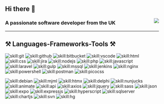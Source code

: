 ## Hi there 👋

<img align="right" src="https://visitor-badge.laobi.icu/badge?page_id=sbrookes76.sbrookes76" />

### A passionate software developer from the UK

---
 
## ⚒️ Languages-Frameworks-Tools ⚒️

![skill:git](https://go-skill-icons.vercel.app/api/icons?i=git&theme=light&titles=true "git")
![skill:github](https://go-skill-icons.vercel.app/api/icons?i=github&theme=light&titles=true "github")
![skill:bitbucket](https://go-skill-icons.vercel.app/api/icons?i=bitbucket&theme=light&titles=true "bitbucket")
![skill:vscode](https://go-skill-icons.vercel.app/api/icons?i=vscode&theme=light&titles=true "vscode")
![skill:html](https://go-skill-icons.vercel.app/api/icons?i=html&theme=light&titles=true "html")
![skill:css](https://go-skill-icons.vercel.app/api/icons?i=css&theme=light&titles=true "css")
![skill:jira](https://go-skill-icons.vercel.app/api/icons?i=jira&theme=light&titles=true "jira")
![skill:nodejs](https://go-skill-icons.vercel.app/api/icons?i=nodejs&theme=light&titles=true "nodejs")
![skill:php](https://go-skill-icons.vercel.app/api/icons?i=php&theme=light&titles=true "php")
![skill:javascript](https://go-skill-icons.vercel.app/api/icons?i=javascript&theme=light&titles=true "javascript")
![skill:laravel](https://go-skill-icons.vercel.app/api/icons?i=laravel&theme=light&titles=true "laravel")
![skill:gulp](https://go-skill-icons.vercel.app/api/icons?i=gulp&theme=light&titles=true "gulp")
![skill:mssql](https://go-skill-icons.vercel.app/api/icons?i=mssql&theme=light&titles=true "mssql")
![skill:jenkins](https://go-skill-icons.vercel.app/api/icons?i=jenkins&theme=light&titles=true "jenkins")
![skill:nginx](https://go-skill-icons.vercel.app/api/icons?i=nginx&theme=light&titles=true "nginx")
![skill:powershell](https://go-skill-icons.vercel.app/api/icons?i=powershell&theme=light&titles=true "powershell")
![skill:postman](https://go-skill-icons.vercel.app/api/icons?i=postman&theme=light&titles=true "postman")
![skill:picocss](https://go-skill-icons.vercel.app/api/icons?i=picocss&theme=light&titles=true "picocss")

![skill:debian](https://go-skill-icons.vercel.app/api/icons?i=debian&theme=light&titles=true "debian")
![skill:mjml](https://go-skill-icons.vercel.app/api/icons?i=mjml&theme=light&titles=true "mjml")
![skill:htmx](https://go-skill-icons.vercel.app/api/icons?i=htmx&theme=light&titles=true "htmx")
![skill:delphi](https://go-skill-icons.vercel.app/api/icons?i=delphi&theme=light&titles=true "delphi")
![skill:nunjucks](https://go-skill-icons.vercel.app/api/icons?i=nunjucks&theme=light&titles=true "nunjucks")
![skill:animate](https://go-skill-icons.vercel.app/api/icons?i=animate&theme=light&titles=true "animate")
![skill:api](https://go-skill-icons.vercel.app/api/icons?i=api&theme=light&titles=true "api")
![skill:axios](https://go-skill-icons.vercel.app/api/icons?i=axios&theme=light&titles=true "axios")
![skill:jquery](https://go-skill-icons.vercel.app/api/icons?i=jquery&theme=light&titles=true "jquery")
![skill:sass](https://go-skill-icons.vercel.app/api/icons?i=sass&theme=light&titles=true "sass")
![skill:json](https://go-skill-icons.vercel.app/api/icons?i=json&theme=light&titles=true "json")
![skill:expo](https://go-skill-icons.vercel.app/api/icons?i=expo&theme=light&titles=true "expo")
![skill:expressjs](https://go-skill-icons.vercel.app/api/icons?i=expressjs&theme=light&titles=true "expressjs")
![skill:hyperscript](https://go-skill-icons.vercel.app/api/icons?i=hyperscript&theme=light&titles=true "hyperscript")
![skill:sqlserver](https://go-skill-icons.vercel.app/api/icons?i=sqlserver&theme=light&titles=true "sqlserver")
![skill:chartjs](https://go-skill-icons.vercel.app/api/icons?i=chartjs&theme=light&titles=true "chartjs")
![skill:svn](https://go-skill-icons.vercel.app/api/icons?i=svn&theme=light&titles=true "svn")
![skill:hg](https://go-skill-icons.vercel.app/api/icons?i=hg&theme=light&titles=true "hg")

<!--
chatgpt,gitkraken,sourcetree,composer,markdown,

to learn: docker,golang,bash,zig,fastapi,podman,astro,gleam,

**SBrookes76/SBrookes76** is a ✨ _special_ ✨ repository because its `README.md` (this file) appears on your GitHub profile.

Here are some ideas to get you started:

- 🔭 I’m currently working on ...
- 🌱 I’m currently learning ...
- 👯 I’m looking to collaborate on ...
- 🤔 I’m looking for help with ...
- 💬 Ask me about ...
- 📫 How to reach me: ...
- 😄 Pronouns: ...
- ⚡ Fun fact: ...
-->
